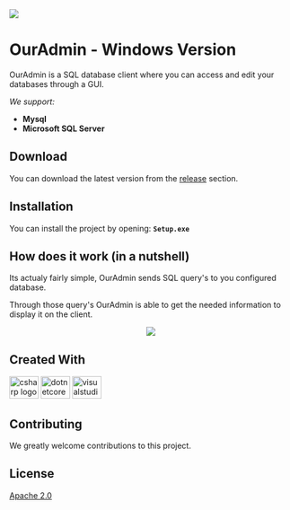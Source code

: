 <div align="start">
  <img src="https://visitor-badge.laobi.icu/badge?page_id=Sten435.Sten435&right_color=lightslategray"  />
</div>

# OurAdmin - Windows Version

OurAdmin is a SQL database client where you can access and edit your databases through a GUI.

*We support:*

- **Mysql**
- **Microsoft SQL Server**

## Download

You can download the latest version from the <ins>release</ins> section.

## Installation

You can install the project by opening:
**`
Setup.exe
`**


## How does it work (in a nutshell)
Its actualy fairly simple, OurAdmin sends SQL query's to you configured database.

Through those query's OurAdmin is able to get the needed information to display it on the client.

<p align="center">
  <img src="https://user-images.githubusercontent.com/44066744/181852183-6c9776c8-b992-4df8-84c4-1560bef4b7f1.png" />
</p>

## Created With

<div align="start">
  <img src="https://cdn.jsdelivr.net/gh/devicons/devicon/icons/csharp/csharp-original.svg" height="40" width="52" alt="csharp logo"  />
  <img src="https://cdn.jsdelivr.net/gh/devicons/devicon/icons/dotnetcore/dotnetcore-original.svg" height="40" width="52" alt="dotnetcore logo"  />
  <img src="https://cdn.jsdelivr.net/gh/devicons/devicon/icons/visualstudio/visualstudio-plain.svg" height="40" width="52" alt="visualstudio logo"  />
</div>

## Contributing
We greatly welcome contributions to this project.

## License
[Apache 2.0](https://github.com/Sten435/OurAdmin-Windows/blob/main/LICENSE)
